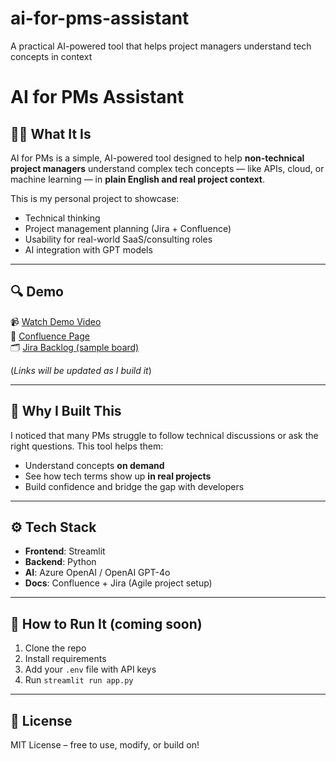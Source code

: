 # ai-for-pms-assistant
A practical AI-powered tool that helps project managers understand tech concepts in context
# AI for PMs Assistant

## 👩‍💼 What It Is

AI for PMs is a simple, AI-powered tool designed to help **non-technical project managers** understand complex tech concepts — like APIs, cloud, or machine learning — in **plain English and real project context**.

This is my personal project to showcase:
- Technical thinking
- Project management planning (Jira + Confluence)
- Usability for real-world SaaS/consulting roles
- AI integration with GPT models

---

## 🔍 Demo

📹 [Watch Demo Video](#)  
📝 [Confluence Page](#)  
🗂️ [Jira Backlog (sample board)](#)

(*Links will be updated as I build it*)

---

## 🧠 Why I Built This

I noticed that many PMs struggle to follow technical discussions or ask the right questions. This tool helps them:
- Understand concepts **on demand**
- See how tech terms show up **in real projects**
- Build confidence and bridge the gap with developers

---

## ⚙️ Tech Stack

- **Frontend**: Streamlit
- **Backend**: Python
- **AI**: Azure OpenAI / OpenAI GPT-4o
- **Docs**: Confluence + Jira (Agile project setup)

---

## 📂 How to Run It (coming soon)

1. Clone the repo
2. Install requirements
3. Add your `.env` file with API keys
4. Run `streamlit run app.py`

---

## 📃 License

MIT License – free to use, modify, or build on!
